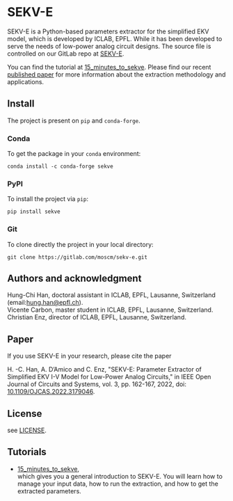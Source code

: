 # SEKV-E

SEKV-E is a Python-based parameters extractor for the simplified EKV model,
which is developed by ICLAB, EPFL.
While it has been developed to serve the needs of low-power analog circuit designs.
The source file is controlled on our GitLab repo at [SEKV-E](https://gitlab.com/moscm/sekv-e).

You can find the tutorial at [15_minutes_to_sekve](https://gitlab.com/moscm/sekv-e/-/blob/main/docs/examples/15_minutes_to_sekve.ipynb).
Please find our recent [published paper](https://doi.org/10.1109/OJCAS.2022.3179046) for more information about 
the extraction methodology and applications.

## Install

The project is present on `pip` and `conda-forge`.

### Conda

To get the package in your `conda` environment:

```console
conda install -c conda-forge sekve
```

### PyPI

To install the project via `pip`:

```console
pip install sekve
```

### Git

To clone directly the project in your local directory:

```console
git clone https://gitlab.com/moscm/sekv-e.git
```

## Authors and acknowledgment

Hung-Chi Han, doctoral assistant in ICLAB, EPFL, Lausanne, Switzerland
(email:[hung.han@epfl.ch](mailto:hung.han@epfl.ch)).<br/>
Vicente Carbon, master student in ICLAB, EPFL, Lausanne, Switzerland.<br/>
Christian Enz, director of ICLAB, EPFL, Lausanne, Switzerland.

## Paper

If you use SEKV-E in your research, please cite the paper

H. -C. Han, A. D’Amico and C. Enz, "SEKV-E: Parameter Extractor of Simplified EKV I-V Model for Low-Power Analog Circuits," in IEEE Open Journal of Circuits and Systems, vol. 3, pp. 162-167, 2022, doi: [10.1109/OJCAS.2022.3179046](https://doi.org/10.1109/OJCAS.2022.3179046).

## License

see [LICENSE](LICENSE).


## Tutorials

* [15_minutes_to_sekve](https://gitlab.com/moscm/sekv-e/-/blob/main/docs/examples/15_minutes_to_sekve.ipynb),<br/>
which gives you a general introduction to SEKV-E. You will learn how to manage your input
data, how to run the extraction, and how to get the extracted parameters.